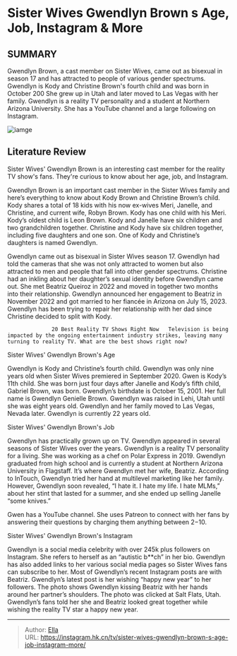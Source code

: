 # Sister Wives Gwendlyn Brown s Age, Job, Instagram &amp; More


## SUMMARY 



  Gwendlyn Brown, a cast member on Sister Wives, came out as bisexual in season 17 and has attracted to people of various gender spectrums.   Gwendlyn is Kody and Christine Brown&#39;s fourth child and was born in October 200   She grew up in Utah and later moved to Las Vegas with her family.   Gwendlyn is a reality TV personality and a student at Northern Arizona University. She has a YouTube channel and a large following on Instagram.  

![iamge](https://static1.srcdn.com/wordpress/wp-content/uploads/2023/12/sister-wives_-the-worst-things-gwendlyn-brown-s-said-about-kody-robyn-other-browns-ranked.jpg)

## Literature Review
Sister Wives&#39; Gwendlyn Brown is an interesting cast member for the reality TV show&#39;s fans. They&#39;re curious to know about her age, job, and Instagram.




Gwendlyn Brown is an important cast member in the Sister Wives family and here’s everything to know about Kody Brown and Christine Brown’s child. Kody shares a total of 18 kids with his now ex-wives Meri, Janelle, and Christine, and current wife, Robyn Brown. Kody has one child with his Meri. Kody’s oldest child is Leon Brown. Kody and Janelle have six children and two grandchildren together. Christine and Kody have six children together, including five daughters and one son. One of Kody and Christine’s daughters is named Gwendlyn.




Gwendlyn came out as bisexual in Sister Wives season 17. Gwendlyn had told the cameras that she was not only attracted to women but also attracted to men and people that fall into other gender spectrums. Christine had an inkling about her daughter’s sexual identity before Gwendlyn came out. She met Beatriz Queiroz in 2022 and moved in together two months into their relationship. Gwendlyn announced her engagement to Beatriz in November 2022 and got married to her fiancée in Arizona on July 15, 2023. Gwendlyn has been trying to repair her relationship with her dad since Christine decided to split with Kody.

                  20 Best Reality TV Shows Right Now   Television is being impacted by the ongoing entertainment industry strikes, leaving many turning to reality TV. What are the best shows right now?    


 Sister Wives&#39; Gwendlyn Brown&#39;s Age 
          




Gwendlyn is Kody and Christine’s fourth child. Gwendlyn was only nine years old when Sister Wives premiered in September 2020. Gwen is Kody’s 11th child. She was born just four days after Janelle and Kody’s fifth child, Gabriel Brown, was born. Gwendlyn’s birthdate is October 15, 2001. Her full name is Gwendlyn Genielle Brown. Gwendlyn was raised in Lehi, Utah until she was eight years old. Gwendlyn and her family moved to Las Vegas, Nevada later. Gwendlyn is currently 22 years old.



 Sister Wives&#39; Gwendlyn Brown&#39;s Job 
          

Gwendlyn has practically grown up on TV. Gwendlyn appeared in several seasons of Sister Wives over the years. Gwendlyn is a reality TV personality for a living. She was working as a chef on Polar Express in 2019. Gwendlyn graduated from high school and is currently a student at Northern Arizona University in Flagstaff. It’s where Gwendlyn met her wife, Beatriz. According to InTouch, Gwendlyn tried her hand at multilevel marketing like her family. However, Gwendlyn soon revealed, “I hate it. I hate my life. I hate MLMs,” about her stint that lasted for a summer, and she ended up selling Janelle “some knives.”




Gwen has a YouTube channel. She uses Patreon to connect with her fans by answering their questions by charging them anything between $2-$10.



 Sister Wives&#39; Gwendlyn Brown&#39;s Instagram 

 

Gwendlyn is a social media celebrity with over 245k plus followers on Instagram. She refers to herself as an “autistic b**ch” in her bio. Gwendlyn has also added links to her various social media pages so Sister Wives fans can subscribe to her. Most of Gwendlyn’s recent Instagram posts are with Beatriz. Gwendlyn’s latest post is her wishing “happy new year” to her followers. The photo shows Gwendlyn kissing Beatriz with her hands around her partner’s shoulders. The photo was clicked at Salt Flats, Utah. Gwendlyn’s fans told her she and Beatriz looked great together while wishing the reality TV star a happy new year.






---

> Author: [Ella](https://instagram.hk.cn/)  
> URL: https://instagram.hk.cn/tv/sister-wives-gwendlyn-brown-s-age-job-instagram-more/  

